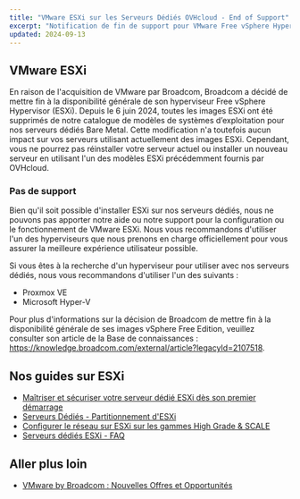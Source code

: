 ```yaml
---
title: "VMware ESXi sur les Serveurs Dédiés OVHcloud - End of Support"
excerpt: "Notification de fin de support pour VMware Free vSphere Hypervisor (ESXi) sur les serveurs dédiés OVHcloud"
updated: 2024-09-13
---
```


## VMware ESXi

En raison de l'acquisition de VMware par Broadcom, Broadcom a décidé de mettre fin à la disponibilité générale de son hyperviseur Free vSphere Hypervisor (ESXi). Depuis le 6 juin 2024,  toutes les images ESXi ont été supprimés de notre catalogue de modèles de systèmes d’exploitation pour nos serveurs dédiés Bare Metal. Cette modification n'a toutefois aucun impact sur vos serveurs utilisant actuellement des images ESXi. Cependant, vous ne pourrez pas réinstaller votre serveur actuel ou installer un nouveau serveur en utilisant l'un des modèles ESXi précédemment fournis par OVHcloud.

### Pas de support

Bien qu'il soit possible d'installer ESXi sur nos serveurs dédiés, nous ne pouvons pas apporter notre aide ou notre support pour la configuration ou le fonctionnement de VMware ESXi. Nous vous recommandons d'utiliser l'un des hyperviseurs que nous prenons en charge officiellement pour vous assurer la meilleure expérience utilisateur possible.

Si vous êtes à la recherche d'un hyperviseur pour utiliser avec nos serveurs dédiés, nous vous recommandons d'utiliser l'un des suivants :

- Proxmox VE
- Microsoft Hyper-V

Pour plus d'informations sur la décision de Broadcom de mettre fin à la disponibilité générale de ses images vSphere Free Edition, veuillez consulter son article de la Base de connaissances : <https://knowledge.broadcom.com/external/article?legacyId=2107518>.

## Nos guides sur ESXi

- [Maîtriser et sécuriser votre serveur dédié ESXi dès son premier démarrage](/pages/bare_metal_cloud/dedicated_servers/esxi-hardening)
- [Serveurs Dédiés - Partitionnement d'ESXi](/pages/bare_metal_cloud/dedicated_servers/esxi-partitioning)
- [Configurer le réseau sur ESXi sur les gammes High Grade & SCALE](/pages/bare_metal_cloud/dedicated_servers/esxi-network-HG-Scale)
- [Serveurs dédiés ESXi - FAQ](/pages/bare_metal_cloud/dedicated_servers)

## Aller plus loin

- [VMware by Broadcom : Nouvelles Offres et Opportunités](https://blog.ovhcloud.com/vmware-on-ovhcloud-nouvelle-offre-vcd-vcf/)